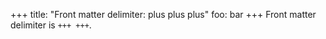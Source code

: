 +++
title: "Front matter delimiter: plus plus plus"
foo: bar
+++
Front matter delimiter is ```+++ +++```.
